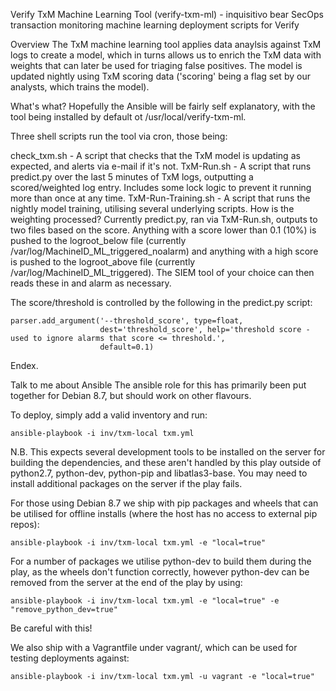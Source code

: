 Verify TxM Machine Learning Tool (verify-txm-ml) - inquisitivo bear
SecOps transaction monitoring machine learning deployment scripts for Verify

Overview
The TxM machine learning tool applies data anaylsis against TxM logs to create a model, which in turns allows us to enrich the TxM data with weights that can later be used for triaging false positives. The model is updated nightly using TxM scoring data ('scoring' being a flag set by our analysts, which trains the model).

What's what?
Hopefully the Ansible will be fairly self explanatory, with the tool being installed by default ot /usr/local/verify-txm-ml.

Three shell scripts run the tool via cron, those being:

check_txm.sh - A script that checks that the TxM model is updating as expected, and alerts via e-mail if it's not.
TxM-Run.sh - A script that runs predict.py over the last 5 minutes of TxM logs, outputting a scored/weighted log entry. Includes some lock logic to prevent it running more than once at any time.
TxM-Run-Training.sh - A script that runs the nightly model training, utilising several underlying scripts.
How is the weighting processed?
Currently predict.py, ran via TxM-Run.sh, outputs to two files based on the score. Anything with a score lower than 0.1 (10%) is pushed to the logroot_below file (currently /var/log/MachineID_ML_triggered_noalarm) and anything with a high score is pushed to the logroot_above file (currently /var/log/MachineID_ML_triggered). The SIEM tool of your choice can then reads these in and alarm as necessary.

The score/threshold is controlled by the following in the predict.py script:

    parser.add_argument('--threshold_score', type=float,
                        dest='threshold_score', help='threshold score - used to ignore alarms that score <= threshold.',
                        default=0.1)
Endex.

Talk to me about Ansible
The ansible role for this has primarily been put together for Debian 8.7, but should work on other flavours.

To deploy, simply add a valid inventory and run:

    ansible-playbook -i inv/txm-local txm.yml
N.B. This expects several development tools to be installed on the server for building the dependencies, and these aren't handled by this play outside of python2.7, python-dev, python-pip and libatlas3-base. You may need to install additional packages on the server if the play fails.

For those using Debian 8.7 we ship with pip packages and wheels that can be utilised for offline installs (where the host has no access to external pip repos):

    ansible-playbook -i inv/txm-local txm.yml -e "local=true"
For a number of packages we utilise python-dev to build them during the play, as the wheels don't function correctly, however python-dev can be removed from the server at the end of the play by using:

    ansible-playbook -i inv/txm-local txm.yml -e "local=true" -e "remove_python_dev=true"
Be careful with this!

We also ship with a Vagrantfile under vagrant/, which can be used for testing deployments against:

    ansible-playbook -i inv/txm-local txm.yml -u vagrant -e "local=true"

